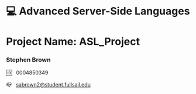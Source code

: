 
# 💻 Advanced Server-Side Languages

# Project Name: ASL_Project

### Stephen Brown

🆔 &nbsp; 0004850349

📪 &nbsp; sabrown2@student.fullsail.edu